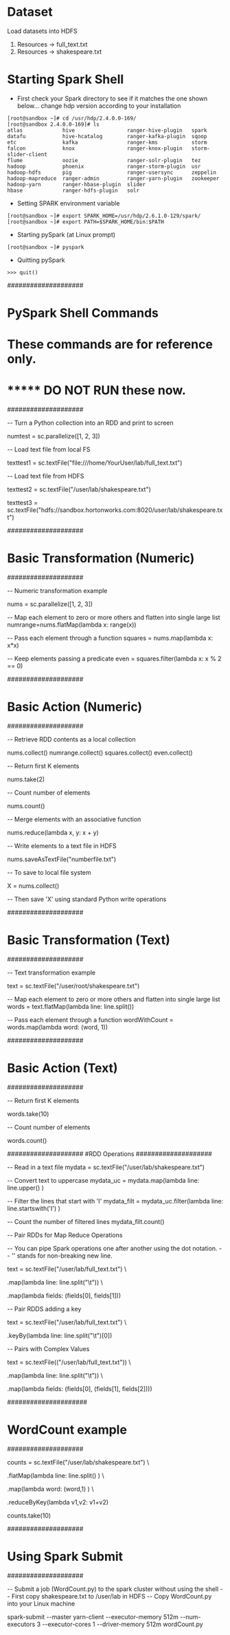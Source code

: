 # Dataset
Load datasets into HDFS
1. Resources ->  full_text.txt
2. Resources ->  shakespeare.txt

# Starting Spark Shell
- First check your Spark directory to see if it matches the one shown below... change hdp version according to your installation
```shell
[root@sandbox ~]# cd /usr/hdp/2.4.0.0-169/
[root@sandbox 2.4.0.0-169]# ls
atlas             hive                 ranger-hive-plugin   spark
datafu            hive-hcatalog        ranger-kafka-plugin  sqoop
etc               kafka                ranger-kms           storm
falcon            knox                 ranger-knox-plugin   storm-slider-client
flume             oozie                ranger-solr-plugin   tez
hadoop            phoenix              ranger-storm-plugin  usr
hadoop-hdfs       pig                  ranger-usersync      zeppelin
hadoop-mapreduce  ranger-admin         ranger-yarn-plugin   zookeeper
hadoop-yarn       ranger-hbase-plugin  slider
hbase             ranger-hdfs-plugin   solr
```
- Setting SPARK environment variable 
```shell
[root@sandbox ~]# export SPARK_HOME=/usr/hdp/2.6.1.0-129/spark/
[root@sandbox ~]# export PATH=$SPARK_HOME/bin:$PATH
```

- Starting pySpark (at Linux prompt)
```shell
[root@sandbox ~]# pyspark
```

- Quitting pySpark
```shell
>>> quit()
```

####################
# PySpark Shell Commands
#
# These commands are for reference only. 
# 
#    *****  DO NOT RUN these now.
####################

-- Turn a Python collection into an RDD and print to screen

numtest = sc.parallelize([1, 2, 3])

-- Load text file from local FS

texttest1 = sc.textFile("file:///home/YourUser/lab/full_text.txt")

-- Load text file from HDFS

texttest2 = sc.textFile("/user/lab/shakespeare.txt")

texttest3 = sc.textFile("hdfs://sandbox.hortonworks.com:8020/user/lab/shakespeare.txt")

####################
# Basic Transformation (Numeric)
####################

-- Numeric transformation example

nums = sc.parallelize([1, 2, 3])

-- Map each element to zero or more others and flatten into single large list
numrange=nums.flatMap(lambda x: range(x))

-- Pass each element through a function
squares = nums.map(lambda x: x*x)

-- Keep elements passing a predicate
even = squares.filter(lambda x: x % 2 == 0)

####################
# Basic Action (Numeric)
####################

-- Retrieve RDD contents as a local collection

nums.collect()
numrange.collect()
squares.collect()
even.collect()

-- Return first K elements

nums.take(2) 

-- Count number of elements

nums.count()

-- Merge elements with an associative function

nums.reduce(lambda x, y: x + y)

-- Write elements to a text file in HDFS

nums.saveAsTextFile("numberfile.txt")

-- To save to local file system

X = nums.collect()

-- Then save 'X' using standard Python write operations


####################
# Basic Transformation (Text)
####################

-- Text transformation example

text = sc.textFile("/user/root/shakespeare.txt")

-- Map each element to zero or more others and flatten into single large list
words = text.flatMap(lambda line: line.split())

-- Pass each element through a function
wordWithCount = words.map(lambda word: (word, 1))

####################
# Basic Action (Text)
####################

-- Return first K elements

words.take(10)

-- Count number of elements

words.count()


####################
#RDD Operations
####################

-- Read in a text file
mydata = sc.textFile("/user/lab/shakespeare.txt")

-- Convert text to uppercase
mydata_uc = mydata.map(lambda line: line.upper() )

-- Filter the lines that start with 'I'
mydata_filt = mydata_uc.filter(lambda line: line.startswith('I') )

-- Count the number of filtered lines
mydata_filt.count()


-- Pair RDDs for Map Reduce Operations

-- You can pipe Spark operations one after another using the dot notation. 
-- '\' stands for non-breaking new line.

text = sc.textFile("/user/lab/full_text.txt") \

.map(lambda line: line.split("\t")) \

.map(lambda fields: (fields[0], fields[1]))


-- Pair RDDS adding a key

text = sc.textFile("/user/lab/full_text.txt") \

.keyBy(lambda line: line.split("\t")[0])


-- Pairs with Complex Values

text = sc.textFile(("/user/lab/full_text.txt")) \

  .map(lambda line: line.split("\t")) \

  .map(lambda fields: (fields[0], (fields[1], fields[2])))


#####################
# WordCount example
####################


counts = sc.textFile("/user/lab/shakespeare.txt") \

  .flatMap(lambda line: line.split() ) \

  .map(lambda word: (word,1) ) \

  .reduceByKey(lambda v1,v2: v1+v2)

counts.take(10)

####################
# Using Spark Submit
####################

-- Submit a job (WordCount.py)  to the spark cluster without using the shell
-- First copy shakespeare.txt to /user/lab in HDFS
-- Copy WordCount.py into your Linux machine

spark-submit --master yarn-client --executor-memory 512m --num-executors 3 --executor-cores 1 --driver-memory 512m wordCount.py




